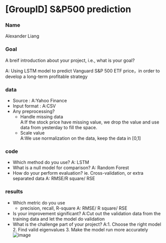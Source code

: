 # [GroupID] S&P500 prediction

### Name
Alexander Liang

### Goal
A breif introduction about your project, i.e., what is your goal?

A: Using LSTM model to predict Vanguard S&P 500 ETF price，in order to develop a long-term profitable strategy

### data

* Source : 
      A:Yahoo Finance
* Input format : 
      A:CSV
* Any preprocessing? 
  * Handle missing data   
      A:If the stock price have missing value, we drop the value and use data from yesterday to fill the space.
  * Scale value  
      A:We use normalization on the data, keep the data in [0,1]

### code

* Which method do you use? 
      A: LSTM
* What is a null model for comparison? 
      A: Random Forest
* How do your perform evaluation? ie. Cross-validation, or extra separated data 
      A: RMSE/R square/ RSE

### results

* Which metric do you use 
  * precision, recall, R-square 
      A: RMSE/ R square/ RSE
* Is your improvement significant? 
      A:Cut out the validation data from the training data and let the model do validation
* What is the challenge part of your project? 
      A:1. Choose the right model 2. Find valid eigenvalues 3. Make the model run more accurately
![image](https://user-images.githubusercontent.com/71304414/155905239-c5b6a2e1-1751-46c3-b78a-282a4d77b553.png)



